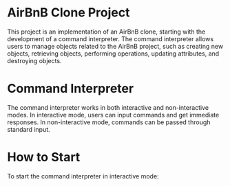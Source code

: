 # AirBnB Clone Project

This project is an implementation of an AirBnB clone,
starting with the development of a command interpreter.
The command interpreter allows users to manage objects related to the
AirBnB project, such as creating new objects, retrieving objects,
performing operations, updating attributes, and destroying objects.

# Command Interpreter

The command interpreter works in both interactive and non-interactive modes.
In interactive mode, users can input commands and get immediate responses.
In non-interactive mode, commands can be passed through standard input.

# How to Start

To start the command interpreter in interactive mode:
